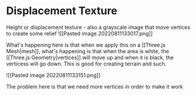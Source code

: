 # Displacement Texture
Height or displacement texture - also a grayscale image that move vertices to create some relief
![[Pasted image 20220811133017.png]]

What's happening here is that when we apply this on a [[Three.js Mesh|mesh]], what's happening is that when the area is white, the [[Three.js Geometry|vertices]] will move up and when it is black, the verticess will go down.
This is good for creating terrain and such.

![[Pasted image 20220811133151.png]]

The problem here is that we need more vertices in order to make it work